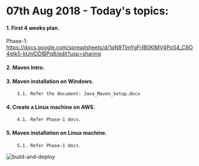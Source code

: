 
# 07th Aug 2018 - Today's topics:

#### 1. First 4 weeks plan.

Phase-1: https://docs.google.com/spreadsheets/d/1qN9TlmYgFrIB0KIMV4PoS4_C6O4gtk5-kUnIDDlBPq8/edit?usp=sharing

#### 2. Maven Intro.

#### 3. Maven installation on Windows.
  
        3.1. Refer the document: Java_Maven_Setup.docx
  
#### 4. Create a Linux machine on AWS.

        4.1. Refer Phase-1 docs.

#### 5. Maven installation on Linux machine.

        5.1. Refer Phase-1 docs.


![build-and-deploy](https://user-images.githubusercontent.com/24622526/40571519-be89b376-6089-11e8-9404-5ce00c9df5a1.jpg)

